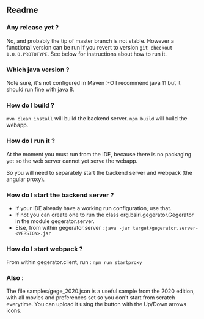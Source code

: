 Readme
---------

### Any release yet ?

No, and probably the tip of master branch is not stable. However a functional version 
can be run if you revert to version `git checkout 1.0.0.PROTOTYPE`. See below for 
instructions about how to run it.


### Which java version ?

Note sure, it's not configured in Maven :-O I recommend java 11 but it should run fine with java 8.


### How do I build ?

`mvn clean install` will build the backend server.
`npm build` will build the webapp.


### How do I run it ?

At the moment you must run from the IDE, because there is no packaging yet so the web server cannot
yet serve the webapp.

So you will need to separately start the backend server and webpack (the angular proxy).


### How do I start the backend server ?

* If your IDE already have a working run configuration, use that.
* If not you can create one to run the class org.bsiri.gegerator.Gegerator in the module gegerator.server.
* Else, from within gegerator.server : `java -jar target/gegerator.server-<VERSION>.jar`


### How do I start webpack ?

From within gegerator.client, run : `npm run startproxy`


### Also :

The file samples/gege_2020.json is a useful sample from the 2020 edition, with all movies and preferences set
so you don't start from scratch everytime. You can upload it using the button with the Up/Down arrows icons. 

